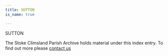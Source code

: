```yaml
---
title: SUTTON
is_name: true

---
```


SUTTON


The Stoke Climsland Parish Archive holds material under this index entry. To find out more please [contact us](/contact/)
